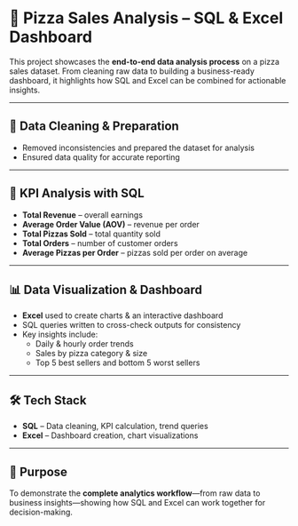# 🍕 Pizza Sales Analysis – SQL & Excel Dashboard  

This project showcases the **end-to-end data analysis process** on a pizza sales dataset. From cleaning raw data to building a business-ready dashboard, it highlights how SQL and Excel can be combined for actionable insights.  

---

## 🧹 Data Cleaning & Preparation  
- Removed inconsistencies and prepared the dataset for analysis  
- Ensured data quality for accurate reporting  

---

## 🔑 KPI Analysis with SQL  
- **Total Revenue** – overall earnings  
- **Average Order Value (AOV)** – revenue per order  
- **Total Pizzas Sold** – total quantity sold  
- **Total Orders** – number of customer orders  
- **Average Pizzas per Order** – pizzas sold per order on average  

---

## 📊 Data Visualization & Dashboard  
- **Excel** used to create charts & an interactive dashboard  
- SQL queries written to cross-check outputs for consistency  
- Key insights include:  
  - Daily & hourly order trends  
  - Sales by pizza category & size  
  - Top 5 best sellers and bottom 5 worst sellers  

---

## 🛠 Tech Stack  
- **SQL** – Data cleaning, KPI calculation, trend queries  
- **Excel** – Dashboard creation, chart visualizations  

---

## 🎯 Purpose  
To demonstrate the **complete analytics workflow**—from raw data to business insights—showing how SQL and Excel can work together for decision-making.  
